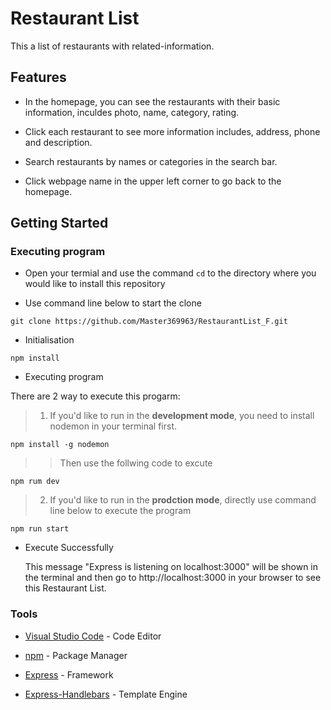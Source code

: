 # Restaurant List

This a list of restaurants with related-information.

## Features

* In the homepage, you can see the restaurants with their basic information, inculdes photo, name, category, rating.

* Click each restaurant to see more information includes, address, phone and description.

* Search restaurants by names or categories in the search bar.

* Click webpage name in the upper left corner to go back to the homepage.

## Getting Started

### Executing program

* Open your termial and use the command ```cd``` to the directory where you would like to install this repository

* Use command line below to start the clone
```
git clone https://github.com/Master369963/RestaurantList_F.git
```

* Initialisation
```
npm install
```

* Executing program 

There are 2 way to execute this progarm: 
>1. If you'd like to run in the **development mode**, you need to install nodemon in your terminal first.
```
npm install -g nodemon
```
>>Then use the follwing code to excute
```
npm rum dev
```

>2. If you'd like to run in the **prodction mode**, directly use command line below to execute the program
```
npm run start 
```

* Execute Successfully 

  This message "Express is listening on localhost:3000" will be shown in the terminal and then go to http://localhost:3000 in your browser to see this Restaurant List. 

### Tools

* [Visual Studio Code](https://code.visualstudio.com/download) - Code Editor

* [npm](https://www.npmjs.com/) - Package Manager

* [Express](https://www.npmjs.com/package/express) - Framework

* [Express-Handlebars](https://www.npmjs.com/package/express-handlebars) - Template Engine




